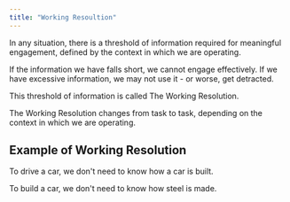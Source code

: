 ```yaml
---
title: "Working Resoultion"
---
```

In any situation, there is a threshold of information required for meaningful engagement, defined by the context in which we are operating. 

If the information we have falls short, we cannot engage effectively. If we have excessive information, we may not use it - or worse, get detracted.

This threshold of information is called The Working Resolution.

The Working Resolution changes from task to task, depending on the context in which we are operating.


## Example of Working Resolution
To drive a car, we don't need to know how a car is built.

To build a car, we don't need to know how steel is made.